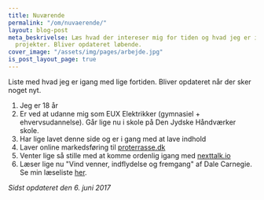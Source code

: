 ```yaml
---
title: Nuværende
permalink: "/om/nuvaerende/"
layout: blog-post
meta_beskrivelse: Læs hvad der intereser mig for tiden og hvad jeg er i gang med at
  projekter. Bliver opdateret løbende.
cover_image: "/assets/img/pages/arbejde.jpg"
is_post_layout_page: true
---
```


Liste med hvad jeg er igang med lige fortiden. Bliver opdateret når der sker noget nyt.

1. Jeg er 18 år
1. Er ved at udanne mig som EUX Elektrikker (gymnasiel + ehvervsudannelse). Går lige nu i skole på Den Jydske Håndværker skole.
1. Har lige lavet denne side og er i gang med at lave indhold
1. Laver online markedsføring til [proterrasse.dk](http://proterrasse.dk)
1. Venter lige så stille med at komme ordenlig igang med [nexttalk.io](http://nexttalk.io)
7. Læser lige nu "Vind venner, indflydelse og fremgang" af Dale Carnegie. Se min læseliste [her](https://hanskris.dk/laeseliste/).

_Sidst opdateret den 6. juni 2017_
